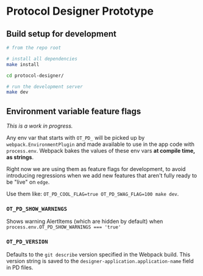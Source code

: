 # Protocol Designer Prototype

## Build setup for development

```bash
# from the repo root

# install all dependencies
make install

cd protocol-designer/

# run the development server
make dev
```

## Environment variable feature flags

*This is a work in progress.*

Any env var that starts with `OT_PD_` will be picked up by `webpack.EnvironmentPlugin` and made available to use in the app code with `process.env`. Webpack bakes the values of these env vars **at compile time, as strings**.

Right now we are using them as feature flags for development, to avoid introducing regressions when we add new features that aren't fully ready to be "live" on `edge`.

Use them like: `OT_PD_COOL_FLAG=true OT_PD_SWAG_FLAG=100 make dev`.

### `OT_PD_SHOW_WARNINGS`

Shows warning AlertItems (which are hidden by default) when `process.env.OT_PD_SHOW_WARNINGS === 'true'`

### `OT_PD_VERSION`

Defaults to the `git describe` version specified in the Webpack build. This version string is saved to the `designer-application.application-name` field in PD files.
